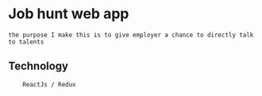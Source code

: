 # Job hunt web app
`the purpose I make this is to give employer a chance to directly talk to talents`

## Technology
```
    ReactJs / Redux
```